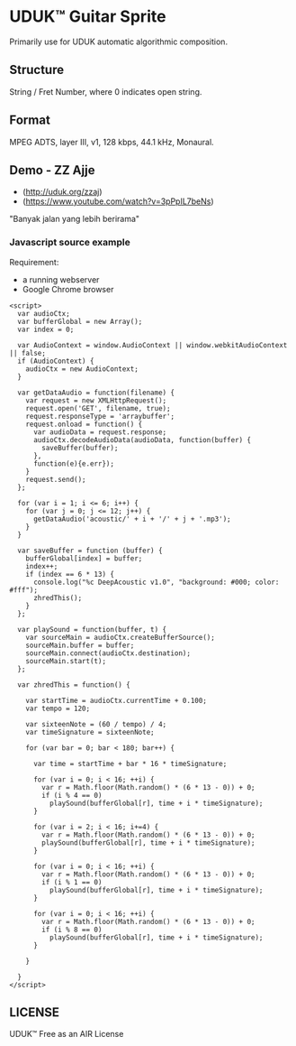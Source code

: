 # UDUK™ Guitar Sprite
Primarily use for UDUK automatic algorithmic composition.

## Structure
String / Fret Number, where 0 indicates open string.

## Format
MPEG ADTS, layer III, v1, 128 kbps, 44.1 kHz, Monaural.

## Demo - ZZ Ajje
- (http://uduk.org/zzaj) 
- (https://www.youtube.com/watch?v=3pPpIL7beNs)

"Banyak jalan yang lebih berirama"

### Javascript source example

Requirement: 
- a running webserver
- Google Chrome browser

````
<script>
  var audioCtx;
  var bufferGlobal = new Array();
  var index = 0;
  
  var AudioContext = window.AudioContext || window.webkitAudioContext || false; 
  if (AudioContext) {
    audioCtx = new AudioContext;
  }
    
  var getDataAudio = function(filename) { 
    var request = new XMLHttpRequest();
    request.open('GET', filename, true);
    request.responseType = 'arraybuffer';
    request.onload = function() {
      var audioData = request.response;
      audioCtx.decodeAudioData(audioData, function(buffer) {
        saveBuffer(buffer);
      },  
      function(e){e.err});
    }
    request.send();    
  };
  
  for (var i = 1; i <= 6; i++) {
    for (var j = 0; j <= 12; j++) {
      getDataAudio('acoustic/' + i + '/' + j + '.mp3');
    }
  }
  
  var saveBuffer = function (buffer) {
    bufferGlobal[index] = buffer;
    index++;
    if (index == 6 * 13) {
      console.log("%c DeepAcoustic v1.0", "background: #000; color: #fff");
      zhredThis();
    }
  };
  
  var playSound = function(buffer, t) {
    var sourceMain = audioCtx.createBufferSource();
    sourceMain.buffer = buffer;
    sourceMain.connect(audioCtx.destination);
    sourceMain.start(t); 
  };
  
  var zhredThis = function() {

    var startTime = audioCtx.currentTime + 0.100;
    var tempo = 120; 
  
    var sixteenNote = (60 / tempo) / 4;
    var timeSignature = sixteenNote;
  
    for (var bar = 0; bar < 180; bar++) {

      var time = startTime + bar * 16 * timeSignature;
   
      for (var i = 0; i < 16; ++i) {
        var r = Math.floor(Math.random() * (6 * 13 - 0)) + 0;
        if (i % 4 == 0)
          playSound(bufferGlobal[r], time + i * timeSignature);
      }
    
      for (var i = 2; i < 16; i+=4) {
        var r = Math.floor(Math.random() * (6 * 13 - 0)) + 0;
        playSound(bufferGlobal[r], time + i * timeSignature);
      }

      for (var i = 0; i < 16; ++i) {
        var r = Math.floor(Math.random() * (6 * 13 - 0)) + 0;
        if (i % 1 == 0)
          playSound(bufferGlobal[r], time + i * timeSignature);
      }

      for (var i = 0; i < 16; ++i) {
        var r = Math.floor(Math.random() * (6 * 13 - 0)) + 0;
        if (i % 8 == 0)
          playSound(bufferGlobal[r], time + i * timeSignature);
      }   
    
    }
  
  }
</script>
````

## LICENSE
UDUK™ Free as an AIR License
